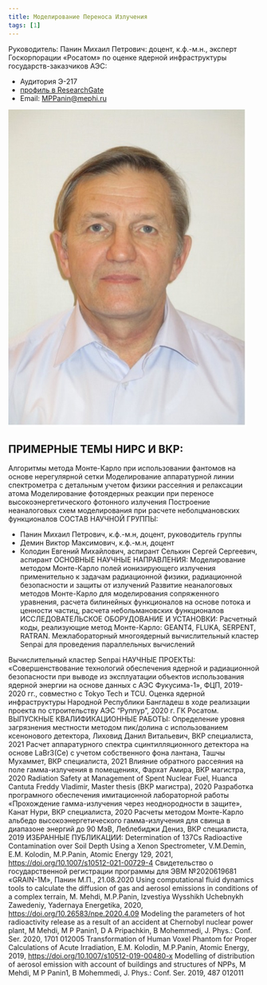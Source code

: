 ```yaml
---
title: Моделирование Переноса Излучения
tags: [1]
---
```


Руководитель: Панин Михаил Петрович: доцент, к.ф.-м.н., эксперт Госкорпорации «Росатом» по оценке ядерной инфраструктуры государств-заказчиков АЭС:

- Аудитория Э-217
- [профиль в ResearchGate](https://www.researchgate.net/profile/Mikhail-Panin)
- Email: MPPanin@mephi.ru

![М.П. Панин](/assets/img/Panin.jpg)


## ПРИМЕРНЫЕ ТЕМЫ НИРС И ВКР:
Алгоритмы метода Монте-Карло при использовании фантомов на основе нерегулярной сетки Моделирование аппаратурной линии спектрометра с детальным учетом физики рассеяния и релаксации атома
Моделирование фотоядерных реакции при переносе высокоэнергетического фотонного излучения Построение неаналоговых схем моделирования при расчете неболцмановских функционалов
СОСТАВ НАУЧНОЙ ГРУППЫ:
- Панин Михаил Петрович, к.ф.-м.н, доцент, руководитель группы
- Демин Виктор Максимович, к.ф.-м.н, доцент
- Колодин Евгений Михайлович, аспирант
Селькин Сергей Сергеевич, аспирант
ОСНОВНЫЕ НАУЧНЫЕ НАПРАВЛЕНИЯ:
Моделирование методом Монте-Карло полей ионизирующего излучения применительно к задачам радиационной физики, радиационной безопасности и защиты от излучений
Развитие неаналоговых методов Монте-Карло для моделирования сопряженного уравнения, расчета билинейных функционалов на основе потока и ценности частиц, расчета небольмановских функционалов
ИССЛЕДОВАТЕЛЬСКОЕ ОБОРУДОВАНИЕ И УСТАНОВКИ:
Расчетный коды, реализующие метод Монте-Карло: GEANT4, FLUKA, SERPENT, RATRAN.
Межлабораторный многоядерный вычислительный кластер Senpai для проведения параллельных вычислений


Вычислительный кластер Senpai
НАУЧНЫЕ ПРОЕКТЫ:
«Совершенствование технологий обеспечения ядерной и радиационной безопасности при выводе из эксплуатации объектов использования ядерной энергии на основе данных с АЭС Фукусима-1», ФЦП, 2019-2020 гг., совместно с Tokyo Tech и TCU.
Оценка ядерной инфраструктуры Народной Республики Бангладеш в ходе реализации проекта по строительству АЭС “Руппур”, 2020 г. ГК Росатом.
ВЫПУСКНЫЕ КВАЛИФИКАЦИОННЫЕ РАБОТЫ:
Определение уровня загрязнения местности методом пик/долина с использованием ксенонового детектора, Лиховид Данил Витальевич, ВКР специалиста, 2021
Расчет аппаратурного спектра сцинтилляционного детектора на основе LaBr3(Cе) с учетом собственного фона лантана, Ташчы Мухаммет, ВКР специалиста, 2021
Влияние обратного рассеяния на поле гамма-излучения в помещениях, Фархат Амира, ВКР магистра, 2020 Radiation Safety at Management of Spent Nuclear Fuel, Huanca Cantuta Freddy Vladimir, Master thesis (ВКР магистра), 2020
Разработка програмного обеспечения имитационной лабораторной работы «Прохождение гамма-излучения через неоднородности в защите», Канат Нури, ВКР специалиста, 2020
Расчеты методом Монте-Карло альбедо высокоэнергетического гамма-излучения для свинца в диапазоне энергий до 90 МэВ, Леблебиджи Дениз, ВКР специалиста, 2019
ИЗБРАННЫЕ ПУБЛИКАЦИИ:
Determination of 137Cs Radioactive Contamination over Soil Depth Using a Xenon Spectrometer, V.M.Demin, E.M. Kolodin, M.P.Panin, Atomic Energy 129, 2021, https://doi.org/10.1007/s10512-021-00729-4
Свидетельство о государственной регистрации программы для ЭВМ №2020619681 «GRAIN-1M», Панин М.П., 21.08.2020
Using computational fluid dynamics tools to calculate the diffusion of gas and aerosol emissions in conditions of a complex terrain, M. Mehdi, M.P.Panin, Izvestiya Wysshikh Uchebnykh Zawedeniy, Yadernaya Energetika, 2020, https://doi.org/10.26583/npe.2020.4.09
Modeling the parameters of hot radioactivity release as a result of an accident at Chernobyl nuclear power plant, M Mehdi, M P Panin1, D A Pripachkin, B Mohemmedi, J. Phys.: Conf. Ser. 2020, 1701 012005
Transformation of Human Voxel Phantom for Proper Calculations of Acute Irradiation, E.M. Kolodin, M.P.Panin, Atomic Energy, 2019, https://doi.org/10.1007/s10512-019-00480-x
Modelling of distribution of aerosol emission with account of buildings and structures of NPPs, M Mehdi, M P Panin1, B Mohemmedi, J. Phys.: Conf. Ser. 2019, 487 012011
